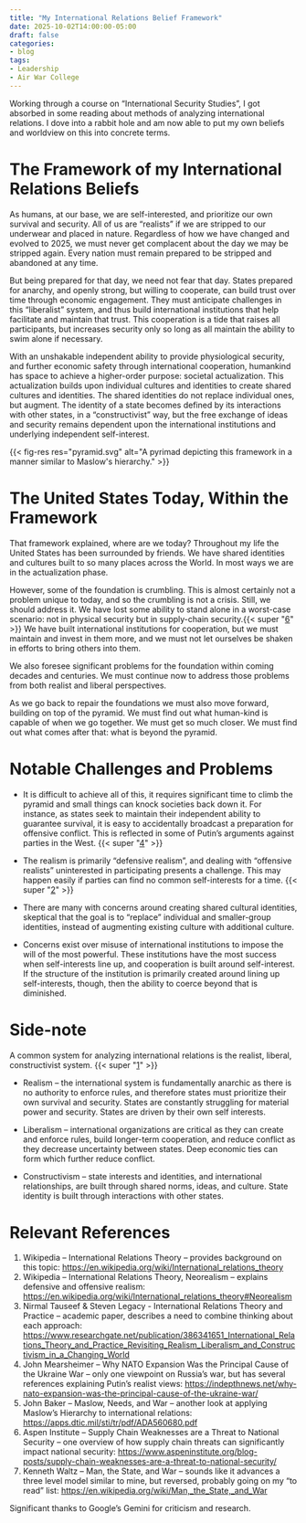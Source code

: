 ```yaml
---
title: "My International Relations Belief Framework"
date: 2025-10-02T14:00:00-05:00
draft: false
categories:
- blog
tags:
- Leadership
- Air War College
---
```


Working through a course on “International Security Studies”, I got absorbed in some reading about methods of analyzing international relations.  I dove into a rabbit hole and am now able to put my own beliefs and worldview on this into concrete terms.

<!--more-->

# The Framework of my International Relations Beliefs

As humans, at our base, we are self-interested, and prioritize our own survival and security.  All of us are “realists” if we are stripped to our underwear and placed in nature.  Regardless of how we have changed and evolved to 2025, we must never get complacent about the day we may be stripped again.  Every nation must remain prepared to be stripped and abandoned at any time.

But being prepared for that day, we need not fear that day.  States prepared for anarchy, and openly strong, but willing to cooperate, can build trust over time through economic engagement.  They must anticipate challenges in this “liberalist” system, and thus build international institutions that help facilitate and maintain that trust.  This cooperation is a tide that raises all participants, but increases security only so long as all maintain the ability to swim alone if necessary.

With an unshakable independent ability to provide physiological security, and further economic safety through international cooperation, humankind has space to achieve a higher-order purpose: societal actualization.  This actualization builds upon individual cultures and identities to create shared cultures and identities.  The shared identities do not replace individual ones, but augment.  The identity of a state becomes defined by its interactions with other states, in a “constructivist” way, but the free exchange of ideas and security remains dependent upon the international institutions and underlying independent self-interest.

{{< fig-res res="pyramid.svg" alt="A pyrimad depicting this framework in a manner similar to Maslow's hierarchy." >}} 

# The United States Today, Within the Framework

That framework explained, where are we today?  Throughout my life the United States has been surrounded by friends.  We have shared identities and cultures built to so many places across the World.  In most ways we are in the actualization phase.

However, some of the foundation is crumbling.  This is almost certainly not a problem unique to today, and so the crumbling is not a crisis.  Still, we should address it.  We have lost some ability to stand alone in a worst-case scenario: not in physical security but in supply-chain security.{{< super "[6](#relevant-references)" >}}  We have built international institutions for cooperation, but we must maintain and invest in them more, and we must not let ourselves be shaken in efforts to bring others into them.

We also foresee significant problems for the foundation within coming decades and centuries.  We must continue now to address those problems from both realist and liberal perspectives.

As we go back to repair the foundations we must also move forward, building on top of the pyramid.  We must find out what human-kind is capable of when we go together.  We must get so much closer.  We must find out what comes after that: what is beyond the pyramid.

 

# Notable Challenges and Problems

* It is difficult to achieve all of this, it requires significant time to climb the pyramid and small things can knock societies back down it.  For instance, as states seek to maintain their independent ability to guarantee survival, it is easy to accidentally broadcast a preparation for offensive conflict.  This is reflected in some of Putin’s arguments against parties in the West. {{< super "[4](#relevant-references)" >}}

* The realism is primarily “defensive realism”, and dealing with “offensive realists” uninterested in participating presents a challenge.  This may happen easily if parties can find no common self-interests for a time. {{< super "[2](#relevant-references)" >}}

* There are many with concerns around creating shared cultural identities, skeptical that the goal is to “replace” individual and smaller-group identities, instead of augmenting existing culture with additional culture.

* Concerns exist over misuse of international institutions to impose the will of the most powerful.  These institutions have the most success when self-interests line up, and cooperation is built around self-interest.  If the structure of the institution is primarily created around lining up self-interests, though, then the ability to coerce beyond that is diminished.

 

# Side-note

A common system for analyzing international relations is the realist, liberal, constructivist system. {{< super "[1](#relevant-references)" >}}

* Realism – the international system is fundamentally anarchic as there is no authority to enforce rules, and therefore states must prioritize their own survival and security.  States are constantly struggling for material power and security.  States are driven by their own self interests.

* Liberalism – international organizations are critical as they can create and enforce rules, build longer-term cooperation, and reduce conflict as they decrease uncertainty between states.  Deep economic ties can form which further reduce conflict.

* Constructivism – state interests and identities, and international relationships, are built through shared norms, ideas, and culture.  State identity is built through interactions with other states.

 

# Relevant References

1. Wikipedia – International Relations Theory – provides background on this topic: https://en.wikipedia.org/wiki/International_relations_theory
2. Wikipedia – International Relations Theory, Neorealism – explains defensive and offensive realism: https://en.wikipedia.org/wiki/International_relations_theory#Neorealism
3. Nirmal Tauseef & Steven Legacy - International Relations Theory and Practice – academic paper, describes a need to combine thinking about each approach: https://www.researchgate.net/publication/386341651_International_Relations_Theory_and_Practice_Revisiting_Realism_Liberalism_and_Constructivism_in_a_Changing_World
4. John Mearsheimer – Why NATO Expansion Was the Principal Cause of the Ukraine War – only one viewpoint on Russia’s war, but has several references explaining Putin’s realist views: https://indepthnews.net/why-nato-expansion-was-the-principal-cause-of-the-ukraine-war/
5. John Baker – Maslow, Needs, and War – another look at applying Maslow’s Hierarchy to international relations: https://apps.dtic.mil/sti/tr/pdf/ADA560680.pdf
6. Aspen Institute – Supply Chain Weaknesses are a Threat to National Security – one overview of how supply chain threats can significantly impact national security: https://www.aspeninstitute.org/blog-posts/supply-chain-weaknesses-are-a-threat-to-national-security/
7. Kenneth Waltz – Man, the State, and War – sounds like it advances a three level model similar to mine, but reversed, probably going on my “to read” list: https://en.wikipedia.org/wiki/Man,_the_State,_and_War

 

Significant thanks to Google’s Gemini for criticism and research.


